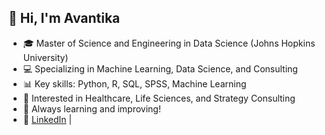 ## 👋 Hi, I'm Avantika
- 🎓 Master of Science and Engineering in Data Science (Johns Hopkins University)
- 💻 Specializing in Machine Learning, Data Science, and Consulting
- 📊 Key skills: Python, R, SQL, SPSS, Machine Learning
- 🏥 Interested in Healthcare, Life Sciences, and Strategy Consulting
- 🌱 Always learning and improving!
- 🔗 [LinkedIn](https://www.linkedin.com/in/avantika-singh-2a5996155/) |

<!--
**Ava-00/Ava-00** is a ✨ _special_ ✨ repository because its `README.md` (this file) appears on your GitHub profile.

Here are some ideas to get you started:

- 🔭 I’m currently working on optimizing ML solutions for healthcare, algorithmic bias and fairness in machine learning models and causal inference
- 🌱 I’m currently learning more Bayesian statistics and AI/ML projects
- 👯 I’m looking to collaborate on ...
- 🤔 I’m looking for help with ...
- 💬 Ask me about ...
- 📫 How to reach me: ...
- 😄 Pronouns: she/her
- ⚡ Fun fact: ...
-->

